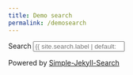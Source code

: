 ```yaml
---
title: Demo search
permalink: /demosearch
---
```




<form class="input-group">
    <label class="sr-only" for="search"> Search </label>
    <input type="search" id="search-input" class="form-control rounded-right" placeholder="{{ site.search.label | default: "Search" }}...">
</form>
<p class="text-right small mt-1"> Powered by <a href="https://github.com/christian-fei/Simple-Jekyll-Search">Simple-Jekyll-Search</a></p>

<div id="results-container" class="mt-3 text-left"></div>

<script src="https://unpkg.com/simple-jekyll-search@latest/dest/simple-jekyll-search.min.js"></script>

<script>
    SimpleJekyllSearch({
    searchInput: document.getElementById('search-input'),
    resultsContainer: document.getElementById('results-container'),
    searchResultTemplate:   '<article class="my-2 text-left">' 	+
                    '<div class="row">'	+
                    '<div class="col">' +
                    '<h5 class="chulapa-links-hover-only" itemprop="headline">' +
                    '<a href="{url}" rel="permalink">{title}</a>' +
                    '</h5>' +
                    '</div>'		+
					'<div class="col-4 col-md-3">' +
					'<a href="{url}" rel="permalink">' +
					'<div class="rounded-lg chulapa-overlay-img chulapa-min-h-10"'+
					'style="background-image{img}" ></div>' +
					'</div></a>' +
                    '</div>' +		
                    '<div class="row mt-2">' +
                    '<div class="col">' +
                    '<p>{excerpt}</p>' +
					'</div>' +
					'</div>' +
					'<hr>' +
					'</article>'
	
	,
    json: '{{ "/assets/search.json" | absolute_url }}' 
    });
</script>